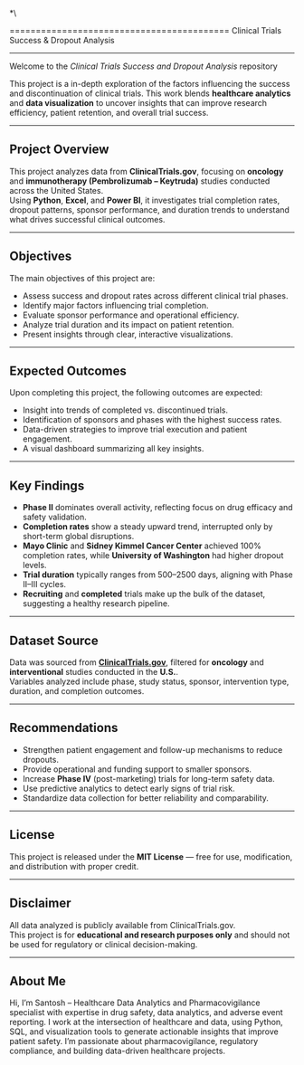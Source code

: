 *\

==========================================
Clinical Trials Success & Dropout Analysis

------------------------------------------

Welcome to the *Clinical Trials Success and Dropout Analysis* repository

This project is a in-depth exploration of the factors influencing the success and discontinuation of clinical trials. This work blends **healthcare analytics** and **data visualization** to uncover insights that can improve research efficiency, patient retention, and overall trial success.

----------------
Project Overview
----------------  
This project analyzes data from **ClinicalTrials.gov**, focusing on **oncology** and **immunotherapy (Pembrolizumab – Keytruda)** studies conducted across the United States.  
Using **Python**, **Excel**, and **Power BI**, it investigates trial completion rates, dropout patterns, sponsor performance, and duration trends to understand what drives successful clinical outcomes.

----------
Objectives
----------
The main objectives of this project are:  

- Assess success and dropout rates across different clinical trial phases.  
- Identify major factors influencing trial completion.  
- Evaluate sponsor performance and operational efficiency.  
- Analyze trial duration and its impact on patient retention.  
- Present insights through clear, interactive visualizations.

-----------------
Expected Outcomes
-----------------
Upon completing this project, the following outcomes are expected:  

- Insight into trends of completed vs. discontinued trials.  
- Identification of sponsors and phases with the highest success rates.  
- Data-driven strategies to improve trial execution and patient engagement.  
- A visual dashboard summarizing all key insights.

------------
Key Findings
------------  
- **Phase II** dominates overall activity, reflecting focus on drug efficacy and safety validation.  
- **Completion rates** show a steady upward trend, interrupted only by short-term global disruptions.  
- **Mayo Clinic** and **Sidney Kimmel Cancer Center** achieved 100% completion rates, while **University of Washington** had higher dropout levels.  
- **Trial duration** typically ranges from 500–2500 days, aligning with Phase II–III cycles.  
- **Recruiting** and **completed** trials make up the bulk of the dataset, suggesting a healthy research pipeline.

--------------
Dataset Source
--------------  
Data was sourced from **[ClinicalTrials.gov](https://clinicaltrials.gov)**, filtered for **oncology** and **interventional** studies conducted in the **U.S.**.  
Variables analyzed include phase, study status, sponsor, intervention type, duration, and completion outcomes.

---------------
Recommendations
---------------  
- Strengthen patient engagement and follow-up mechanisms to reduce dropouts.  
- Provide operational and funding support to smaller sponsors.  
- Increase **Phase IV** (post-marketing) trials for long-term safety data.  
- Use predictive analytics to detect early signs of trial risk.  
- Standardize data collection for better reliability and comparability.

-------
License
-------  
This project is released under the **MIT License** — free for use, modification, and distribution with proper credit.

----------
Disclaimer
----------  
All data analyzed is publicly available from ClinicalTrials.gov.  
This project is for **educational and research purposes only** and should not be used for regulatory or clinical decision-making.

--------
About Me
--------  
Hi, I’m Santosh – Healthcare Data Analytics and Pharmacovigilance specialist with expertise in drug safety, data analytics, and adverse event reporting. I work at the intersection of healthcare and data, using Python, SQL, and visualization tools to generate actionable insights that improve patient safety. I’m passionate about pharmacovigilance, regulatory compliance, and building data-driven healthcare projects.
